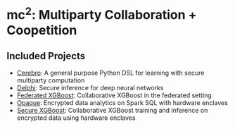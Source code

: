# mc<sup>2</sup>: Multiparty Collaboration + Coopetition
## Included Projects
* [Cerebro](https://github.com/mc2-project/cerebro): A general purpose Python DSL for learning with secure multiparty computation
* [Delphi](https://github.com/mc2-project/delphi): Secure inference for deep neural networks
* [Federated XGBoost](https://github.com/mc2-project/federated-xgboost): Collaborative XGBoost in the federated setting
* [Opaque](https://github.com/mc2-project/opaque): Encrypted data analytics on Spark SQL with hardware enclaves
* [Secure XGBoost](https://github.com/mc2-project/secure-xgboost): Collaborative XGBoost training and inference on encrypted data using hardware enclaves

